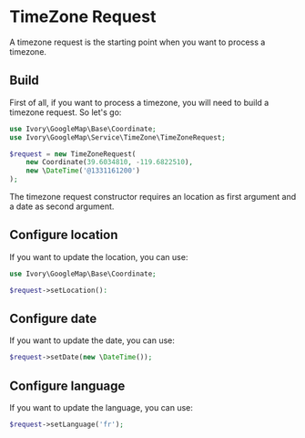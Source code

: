 # TimeZone Request

A timezone request is the starting point when you want to process a timezone.

## Build

First of all, if you want to process a timezone, you will need to build a timezone request. So let's go:

``` php
use Ivory\GoogleMap\Base\Coordinate;
use Ivory\GoogleMap\Service\TimeZone\TimeZoneRequest;

$request = new TimeZoneRequest(
    new Coordinate(39.6034810, -119.6822510),
    new \DateTime('@1331161200')
);
```

The timezone request constructor requires an location as first argument and a date as second argument.

## Configure location

If you want to update the location, you can use:

``` php
use Ivory\GoogleMap\Base\Coordinate;

$request->setLocation():
```

## Configure date

If you want to update the date, you can use:

``` php
$request->setDate(new \DateTime());
```

## Configure language

If you want to update the language, you can use:

``` php
$request->setLanguage('fr');
```
